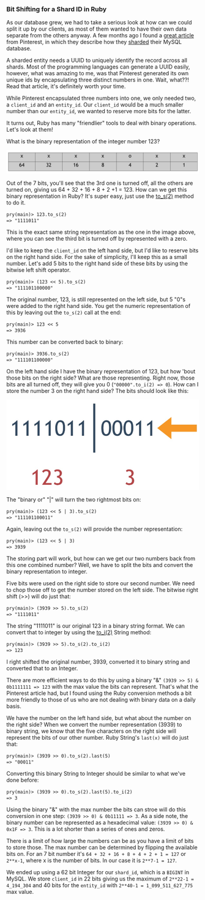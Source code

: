 ### Bit Shifting for a Shard ID in Ruby

As our database grew, we had to take a serious look at how can we could split it up by our clients, as most of them wanted to have their own data separate from the others anyway. A few months ago I found a [great article](https://medium.com/@Pinterest_Engineering/sharding-pinterest-how-we-scaled-our-mysql-fleet-3f341e96ca6f) from Pinterest, in which they describe how they [sharded](https://en.wikipedia.org/wiki/Shard_(database_architecture)) their MySQL database.

A sharded entity needs a UUID to uniquely identify the record across all shards. Most of the programming languages can generate a UUID easily, however, what was amazing to me, was that Pinterest generated its own unique ids by encapsulating three distinct numbers in one. Wait, what??! Read that article, it's definitely worth your time.

While Pinterest encapsulated three numbers into one, we only needed two, a `client_id` and an `entity_id`. Our `client_id` would be a much smaller number than our `entity_id`, we wanted to reserve more bits for the latter.

It turns out, Ruby has many "friendlier" tools to deal with binary operations. Let's look at them!

What is the binary representation of the integer number 123?

![123-in-binary](/resources/2017/05/123_binary.jpg)

Out of the 7 bits, you'll see that the 3rd one is turned off, all the others are turned on, giving us 64 + 32 + 16 + 8 + 2 +1 = 123. How can we get this binary representation in Ruby? It's super easy, just use the [to_s(2)](https://ruby-doc.org/core-2.2.2/Fixnum.html#method-i-to_s) method to do it.

```shell
pry(main)> 123.to_s(2)
=> "1111011"
```

This is the exact same string representation as the one in the image above, where you can see the third bit is turned off by represented with a zero.

I'd like to keep the `client_id` on the left hand side, but I'd like to reserve bits on the right hand side. For the sake of simplicity, I'll keep this as a small number. Let's add 5 bits to the right hand side of these bits by using the bitwise left shift operator.

```shell
pry(main)> (123 << 5).to_s(2)
=> "111101100000"
```

The original number, 123, is still represented on the left side, but 5 "0"s were added to the right hand side. You get the numeric representation of this by leaving out the `to_s(2)` call at the end:

```shell
pry(main)> 123 << 5
=> 3936
```

This number can be converted back to binary:

```shell
pry(main)> 3936.to_s(2)
=> "111101100000"
```

On the left hand side I have the binary representation of 123, but how 'bout those bits on the right side? What are those representing. Right now, those bits are all turned off, they will give you 0 (`"00000".to_i(2) => 0`). How can I store the number 3 on the right hand side? The bits should look like this:

![3-on-right-side](/resources/2017/05/3_on_right_side.jpg)

The "binary or" "|" will turn the two rightmost bits on:

```shell
pry(main)> (123 << 5 | 3).to_s(2)
=> "111101100011"
```

Again, leaving out the `to_s(2)` will provide the number representation:

```shell
pry(main)> (123 << 5 | 3)
=> 3939
```

The storing part will work, but how can we get our two numbers back from this one combined number? Well, we have to split the bits and convert the binary representation to integer.

Five bits were used on the right side to store our second number. We need to chop those off to get the number stored on the left side. The bitwise right shift (>>) will do just that:

```shell
pry(main)> (3939 >> 5).to_s(2)
=> "1111011"
```

The string "1111011" is our original 123 in a binary string format. We can convert that to integer by using the [to_i(2)](http://ruby-doc.org/core-2.4.1/String.html#method-i-to_i) String method:

```shell
pry(main)> (3939 >> 5).to_s(2).to_i(2)
=> 123
```
I right shifted the original number, 3939, converted it to binary string and converted that to an Integer.

There are more efficient ways to do this by using a binary "&" `(3939 >> 5) & 0b1111111 => 123` with the max value the bits can represent. That's what the Pinterest article had, but I found using the Ruby conversion methods a bit more friendly to those of us who are not dealing with binary data on a daily basis.

We have the number on the left hand side, but what about the number on the right side? When we convert the number representation (3939) to binary string, we know that the five characters on the right side will represent the bits of our other number. Ruby String's `last(x)` will do just that:

```shell
pry(main)> (3939 >> 0).to_s(2).last(5)
=> "00011"
```

Converting this binary String to Integer should be similar to what we've done before:

```shell
pry(main)> (3939 >> 0).to_s(2).last(5).to_i(2)
=> 3
```

Using the binary "&" with the max number the bits can stroe will do this conversion in one step: `(3939 >> 0) & 0b11111 => 3`. As a side note, the binary number can be represented as a hexadecimal value: `(3939 >> 0) & 0x1F => 3`. This is a lot shorter than a series of ones and zeros.

There is a limit of how large the numbers can be as you have a limit of bits to store those. The max number can be determined by flipping the available bits on. For an 7 bit number it's `64 + 32 + 16 + 8 + 4 + 2 + 1 = 127` or `2**x-1`, where x is the number of bits. In our case it is `2**7-1 = 127`.

We ended up using a 62 bit Integer for our `shard_id`, which is a `BIGINT` in MySQL. We store `client_id` in 22 bits giving us the maximum of `2**22-1 = 4_194_304` and 40 bits for the `entity_id` with  `2**40-1 = 1_099_511_627_775` max value.
